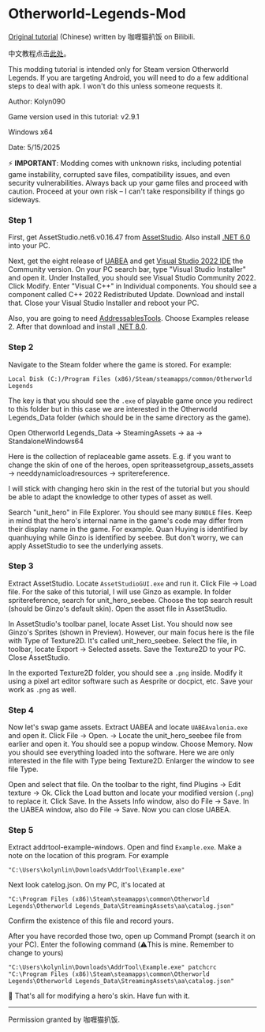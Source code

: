 # Otherworld-Legends-Mod
[Original tutorial](https://b23.tv/IkX17vZ) (Chinese) written by 咖喱猫扒饭 on Bilibili.

中文教程点击[此处](README_zh.md)。

This modding tutorial is intended only for Steam version Otherworld Legends. If you are targeting Android, you will need
to do a few additional steps to deal with apk. I won't do this unless someone requests it.

Author: Kolyn090

Game version used in this tutorial: v2.9.1

Windows x64

Date: 5/15/2025

⚡ **IMPORTANT**: Modding comes with unknown risks, including potential game 
instability, corrupted save files, compatibility issues, and even security 
vulnerabilities. Always back up your game files and proceed with caution.
Proceed at your own risk – I can't take responsibility if things go sideways.

### Step 1
First, get AssetStudio.net6.v0.16.47 from [AssetStudio](https://github.com/Perfare/AssetStudio/releases). 
Also install [.NET 6.0](https://dotnet.microsoft.com/en-us/download/dotnet/6.0)
into your PC.

Next, get the eight release of [UABEA](https://github.com/nesrak1/UABEA/releases) and get
[Visual Studio 2022 IDE](https://visualstudio.microsoft.com/vs/) the Community version. 
On your PC search bar, type "Visual Studio Installer" and open it.
Under Installed, you should see Visual Studio Community 2022. Click Modify. 
Enter "Visual C++" in Individual components. You should see a component
called C++ 2022 Redistributed Update. Download and install that. Close your Visual
Studio Installer and reboot your PC.

Also, you are going to need [AddressablesTools](https://github.com/nesrak1/AddressablesTools/releases).
Choose Examples release 2. After that download and install [.NET 8.0](https://github.com/nesrak1/AddressablesTools/releases).

### Step 2
Navigate to the Steam folder where the game is stored. For example:
```
Local Disk (C:)/Program Files (x86)/Steam/steamapps/common/Otherworld Legends
```
The key is that you should see the `.exe` of playable game once you redirect to this folder 
but in this case we are interested in the Otherworld Legends_Data folder (which should be in the 
same directory as the game).

Open Otherworld Legends_Data -> SteamingAssets -> aa -> StandaloneWindows64

Here is the collection of replaceable game assets. E.g. if you want to change the skin of one of the
heroes, open spriteassetgroup_assets_assets -> needdynamicloadresources -> spritereference.

I will stick with changing hero skin in the rest of the tutorial but you should be able to adapt the knowledge
to other types of asset as well. 

Search "unit_hero" in File Explorer. You should see many `BUNDLE` files.
Keep in mind that the hero's internal name in the game's code may differ 
from their display name in the game. For example. Quan Huying is identified by 
quanhuying while Ginzo is identified by seebee. But don't worry, we can apply
AssetStudio to see the underlying assets.

### Step 3
Extract AssetStudio. Locate `AssetStudioGUI.exe` and run it. 
Click File -> Load file. For the sake of this tutorial, I will use Ginzo
as example. In folder spritereference, search for unit_hero_seebee. 
Choose the top search result (should be Ginzo's default skin). Open the 
asset file in AssetStudio.

In AssetStudio's toolbar panel, locate Asset List. You should now see Ginzo's
Sprites (shown in Preview). However, our main focus here is the file with 
Type of Texture2D. It's called unit_hero_seebee. Select the file, in toolbar,
locate Export -> Selected assets. Save the Texture2D to your PC. Close AssetStudio.

In the exported Texture2D folder, you should see a `.png` inside. Modify it
using a pixel art editor software such as Aesprite or docpict, etc. Save your work
as `.png` as well.

### Step 4
Now let's swap game assets. Extract UABEA and locate `UABEAvalonia.exe` and open it.
Click File -> Open. -> Locate the unit_hero_seebee file from earlier and open it. 
You should see a popup window. Choose Memory. Now you should see everything loaded into the 
software. Here we are only interested in the file with Type being Texture2D. Enlarger
the window to see file Type.

Open and select that file. On the toolbar to the right, find Plugins -> Edit texture -> Ok.
Click the Load button and locate your modified version (`.png`) to replace it. 
Click Save. In the Assets Info window, also do File -> Save. In the UABEA window, also
do File -> Save. Now you can close UABEA. 

### Step 5
Extract addrtool-example-windows. Open and find `Example.exe`. Make a note on the
location of this program. For example
```
"C:\Users\kolynlin\Downloads\AddrTool\Example.exe"
```
Next look catelog.json. On my PC, it's located at
```
"C:\Program Files (x86)\Steam\steamapps\common\Otherworld Legends\Otherworld Legends_Data\StreamingAssets\aa\catalog.json"
```
Confirm the existence of this file and record yours.

After you have recorded those two, open up Command Prompt (search it on your PC).
Enter the following command (⚠️This is mine. Remember to change to yours)
```
"C:\Users\kolynlin\Downloads\AddrTool\Example.exe" patchcrc "C:\Program Files (x86)\Steam\steamapps\common\Otherworld Legends\Otherworld Legends_Data\StreamingAssets\aa\catalog.json"
```
🎉 That's all for modifying a hero's skin. Have fun with it.

---

Permission granted by 咖喱猫扒饭.

